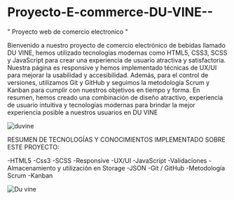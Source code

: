 # Proyecto-E-commerce-DU-VINE--
" Proyecto web de comercio electronico "

Bienvenido a nuestro proyecto de comercio electrónico de bebidas llamado DU VINE, hemos utilizado tecnologías modernas como HTML5, CSS3, SCSS y JavaScript para crear una experiencia de usuario atractiva y satisfactoria. Nuestra página es responsive y hemos implementado técnicas de UX/UI para mejorar la usabilidad y accesibilidad. Además, para el control de versiones, utilizamos Git y GitHub y seguimos la metodología Scrum y Kanban para cumplir con nuestros objetivos en tiempo y forma. En resumen, hemos creado una combinación de diseño atractivo, experiencia de usuario intuitiva y tecnologías modernas para brindar la mejor experiencia posible a nuestros usuarios en DU VINE



![duvine](https://user-images.githubusercontent.com/91988840/232224774-88b99901-31a5-4c90-818e-a05f9e441b4e.gif)


RESUMEN DE TECNOLOGÍAS Y CONOCIMIENTOS IMPLEMENTADO SOBRE ESTE PROYECTO:

-HTML5
-Css3
-SCSS
-Responsive
-UX/UI
-JavaScript
-Validaciones
-Almacenamiento y utilización en Storage
-JSON
-Git / GitHub
-Metodología Scrum
-Kanban

![Du vine](https://user-images.githubusercontent.com/91988840/232225126-1e103f34-2172-4c6b-8ea3-a0003e817784.png)



